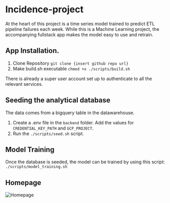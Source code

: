 # Incidence-project

At the heart of this project is a time series model trained to predict ETL pipeline failures each week. 
While this is a Machine Learning project, the accompanying fullstack app makes the model easy to use and retrain.

## App Installation.
1. Clone Repository
```git clone {insert github repo url}```
2. Make build.sh executable
```chmod +x ./scripts/build.sh```

There is already a super user account set up to authenticate to all the relevant services.

## Seeding the analytical database
The data comes from a bigquery table in the datawarehouse.
1. Create a .env file in the `backend` folder. Add the values for `CREDENTIAL_KEY_PATH` and `GCP_PROJECT`.
2. Run the `./scripts/seed.sh` script.

## Model Training
Once the database is seeded, the model can be trained by using this script:
`./scripts/model_training.sh`

## Homepage
![Homepage](./Homepage.png, "Homepage")

